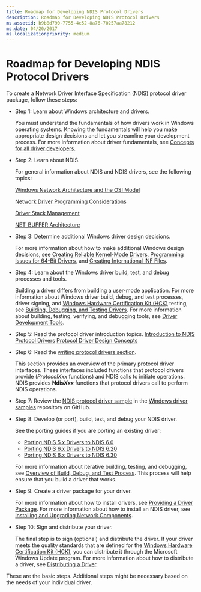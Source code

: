 ```yaml
---
title: Roadmap for Developing NDIS Protocol Drivers
description: Roadmap for Developing NDIS Protocol Drivers
ms.assetid: b9b8d790-7755-4c52-8a76-70257aa78212
ms.date: 04/20/2017
ms.localizationpriority: medium
---
```


# Roadmap for Developing NDIS Protocol Drivers


To create a Network Driver Interface Specification (NDIS) protocol driver package, follow these steps:

- Step 1: Learn about Windows architecture and drivers.

  You must understand the fundamentals of how drivers work in Windows operating systems. Knowing the fundamentals will help you make appropriate design decisions and let you streamline your development process. For more information about driver fundamentals, see [Concepts for all driver developers](https://msdn.microsoft.com/library/windows/hardware/ff554731).

- Step 2: Learn about NDIS.

  For general information about NDIS and NDIS drivers, see the following topics:

  [Windows Network Architecture and the OSI Model](windows-network-architecture-and-the-osi-model.md)

  [Network Driver Programming Considerations](network-driver-programming-considerations.md)

  [Driver Stack Management](driver-stack-management.md)

  [NET\_BUFFER Architecture](net-buffer-architecture.md)

- Step 3: Determine additional Windows driver design decisions.

  For more information about how to make additional Windows design decisions, see [Creating Reliable Kernel-Mode Drivers](https://msdn.microsoft.com/library/windows/hardware/ff542904), [Programming Issues for 64-Bit Drivers](https://msdn.microsoft.com/library/windows/hardware/ff559923), and [Creating International INF Files](https://msdn.microsoft.com/library/windows/hardware/ff540208).

- Step 4: Learn about the Windows driver build, test, and debug processes and tools.

  Building a driver differs from building a user-mode application. For more information about Windows driver build, debug, and test processes, driver signing, and [Windows Hardware Certification Kit (HCK)](https://go.microsoft.com/fwlink/p/?LinkId=733613) testing, see [Building, Debugging, and Testing Drivers](https://msdn.microsoft.com/windows-drivers/develop/visual_studio_driver_development_environment). For more information about building, testing, verifying, and debugging tools, see [Driver Development Tools](https://msdn.microsoft.com/library/windows/hardware/ff545440).

- Step 5: Read the protocol driver introduction topics.
  [Introduction to NDIS Protocol Drivers](introduction-to-ndis-protocol-drivers.md)
  [Protocol Driver Design Concepts](protocol-driver-design-concepts.md)
- Step 6: Read the [writing protocol drivers section](writing-ndis-miniport-drivers.md).

  This section provides an overview of the primary protocol driver interfaces. These interfaces included functions that protocol drivers provide (*ProtocolXxx* functions) and NDIS calls to initiate operations. NDIS provides **Ndis*Xxx*** functions that protocol drivers call to perform NDIS operations.

- Step 7: Review the [NDIS protocol driver sample](https://go.microsoft.com/fwlink/p/?LinkId=617917) in the [Windows driver samples](https://go.microsoft.com/fwlink/p/?LinkId=616507) repository on GitHub.

- Step 8: Develop (or port), build, test, and debug your NDIS driver.

  See the porting guides if you are porting an existing driver:

  -   [Porting NDIS 5.x Drivers to NDIS 6.0](https://docs.microsoft.com/previous-versions/windows/hardware/network/porting-ndis-5-x-drivers-to-ndis-6-0)
  -   [Porting NDIS 6.x Drivers to NDIS 6.20](porting-ndis-6-x-drivers-to-ndis-6-20.md)
  -   [Porting NDIS 6.x Drivers to NDIS 6.30](porting-ndis-6-x-drivers-to-ndis-6-30.md)

  For more information about iterative building, testing, and debugging, see [Overview of Build, Debug, and Test Process](https://msdn.microsoft.com/windows-drivers/develop/visual_studio_driver_development_environment). This process will help ensure that you build a driver that works.

- Step 9: Create a driver package for your driver.

  For more information about how to install drivers, see [Providing a Driver Package](https://msdn.microsoft.com/windows-drivers/develop/creating_a_driver_package). For more information about how to install an NDIS driver, see [Installing and Upgrading Network Components](installing-and-upgrading-network-components.md).

- Step 10: Sign and distribute your driver.

  The final step is to sign (optional) and distribute the driver. If your driver meets the quality standards that are defined for the [Windows Hardware Certification Kit (HCK)](https://go.microsoft.com/fwlink/p/?LinkId=733613), you can distribute it through the Microsoft Windows Update program. For more information about how to distribute a driver, see [Distributing a Driver](https://msdn.microsoft.com/windows-drivers/develop/distributing_a_driver_package_win8).

These are the basic steps. Additional steps might be necessary based on the needs of your individual driver.

 

 





